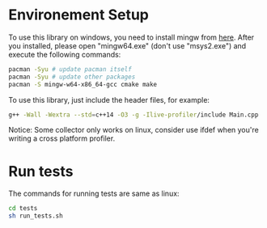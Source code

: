 # Environement Setup

To use this library on windows, you need to install mingw from [here](https://sourceforge.net/projects/msys2).
After you installed, please open "mingw64.exe" (don't use "msys2.exe") and execute the following commands: 

``` bash
pacman -Syu # update pacman itself
pacman -Syu # update other packages
pacman -S mingw-w64-x86_64-gcc cmake make
```

To use this library, just include the header files, for example:

``` bash
g++ -Wall -Wextra --std=c++14 -O3 -g -Ilive-profiler/include Main.cpp
```

Notice: Some collector only works on linux, consider use ifdef when you're writing a cross platform profiler.

# Run tests

The commands for running tests are same as linux:

``` bash
cd tests
sh run_tests.sh
```

